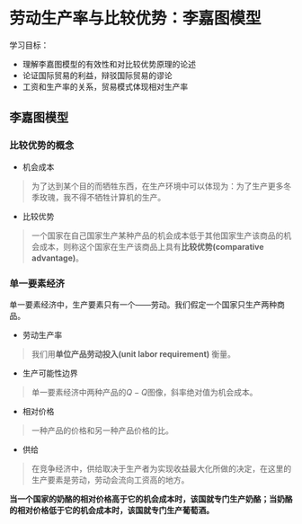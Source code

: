 # 劳动生产率与比较优势：李嘉图模型

学习目标：

- 理解李嘉图模型的有效性和对比较优势原理的论述
- 论证国际贸易的利益，辩驳国际贸易的谬论
- 工资和生产率的关系，贸易模式体现相对生产率

## 李嘉图模型

### 比较优势的概念

- 机会成本
> 为了达到某个目的而牺牲东西，在生产环境中可以体现为：为了生产更多冬季玫瑰，我不得不牺牲计算机的生产。

- 比较优势
> 一个国家在自己国家生产某种产品的机会成本低于其他国家生产该商品的机会成本，则称这个国家在生产该商品上具有**比较优势(comparative advantage)**。

### 单一要素经济

单一要素经济中，生产要素只有一个——劳动。我们假定一个国家只生产两种商品。

- 劳动生产率
> 我们用**单位产品劳动投入(unit labor requirement)** 衡量。

- 生产可能性边界
> 单一要素经济中两种产品的$Q-Q$图像，斜率绝对值为机会成本。

- 相对价格
> 一种产品的价格和另一种产品价格的比。

- 供给
> 在竞争经济中，供给取决于生产者为实现收益最大化所做的决定，在这里的生产要素是劳动，劳动会流向工资高的地方。

**当一个国家的奶酪的相对价格高于它的机会成本时，该国就专门生产奶酪；当奶酪的相对价格低于它的机会成本时，该国就专门生产葡萄酒。**

